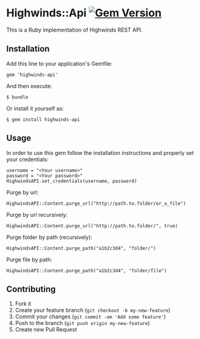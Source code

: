 # Highwinds::Api  [![Gem Version](https://badge.fury.io/rb/highwinds-api.svg)](http://badge.fury.io/rb/highwinds-api)

This is a Ruby implementation of Highwinds REST API.

## Installation

Add this line to your application's Gemfile:

    gem 'highwinds-api'

And then execute:

    $ bundle

Or install it yourself as:

    $ gem install highwinds-api

## Usage

In order to use this gem follow the installation instructions and properly set your credentials:

  	username = "<Your username>"
  	password = "<Your password>"
	HighwindsAPI.set_credentials(username, password)

Purge by url:

	HighwindsAPI::Content.purge_url("http://path.to.folder/or_a_file")

Purge by url recursively:

	HighwindsAPI::Content.purge_url("http://path.to.folder/", true)

Purge folder by path (recursively):

	HighwindsAPI::Content.purge_path("a1b2c3d4", "folder/")
	
Purge file by path:

	HighwindsAPI::Content.purge_path("a1b2c3d4", "folder/file")


## Contributing

1. Fork it
2. Create your feature branch (`git checkout -b my-new-feature`)
3. Commit your changes (`git commit -am 'Add some feature'`)
4. Push to the branch (`git push origin my-new-feature`)
5. Create new Pull Request
